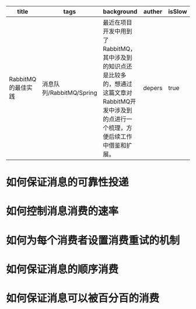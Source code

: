 | title              | tags                     | background                                                   | auther | isSlow |
| ------------------ | ------------------------ | ------------------------------------------------------------ | ------ | ------ |
| RabbitMQ的最佳实践 | 消息队列/RabbitMQ/Spring | 最近在项目开发中用到了RabbitMQ，其中涉及到的知识点还是比较多的，想通过这篇文章对RabbitMQ开发中涉及到的点进行一个梳理，方便后续工作中借鉴和扩展。 | depers | true   |

# 如何保证消息的可靠性投递

# 如何控制消息消费的速率

# 如何为每个消费者设置消费重试的机制

# 如何保证消息的顺序消费

# 如何保证消息可以被百分百的消费